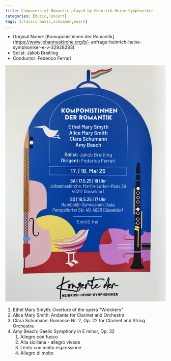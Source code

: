 ```yaml
---
title: Composers of Romantic played by Heinrich-Heine-Symphoniker
categories: [Music,Concert]
tags: [classic music,schumann,beach]
---
```


- Original Name: [Komoponistinnen der Romantik](https://www.johanneskirche.org/b/- anfrage-heinrich-heine-symphoniker-e-v-32928283)
- Solist: Jakob Breitling
- Conductor: Federico Ferrari

![Composers of Romantic](composers_of_romantic.jpg)

1. Ethel Mary Smyth: Overture of the opera "Wreckers"
2. Alice Mary Smith: Andante for Clarinet and Orchestra
3. Clara Schumann: Romance Nr. 2, Op. 22 for Clarinet and String Orchestra
4. Amy Beach: Gaelic Symphony in E minor, Op. 32
    1. Allegro con fuoco
    2. Alla siciliana - allegro vivace
    3. Lento con molto espressione
    4. Allegro di molto 

